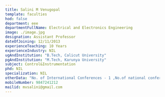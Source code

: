 ```yaml
---
title: Salini M Venugopal
template: faculties
hod: false
department: eee
departmentFullName: Electrical and Electronics Engineering
image: ./image.jpg
designation: Assistant Professor
dateOfJoining: 12/11/2013
experienceTeaching: 10 Years
experienceIndustry: NIL
ugAndInstitution: "B.Tech, Calicut University"
pgAndInstitution: "M.Tech, Karunya University"
subject: Control&Instrumentation
phd: NIL
specialization: NIL
otherData: "No. of International Conferences - 1 ,No.of national conferences - 1"
mobileNumber: 9847241212
mailid: mvsalini@gmail.com
---
```

